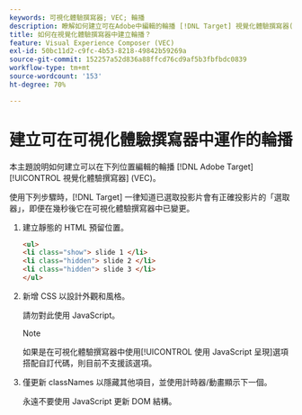 ```yaml
---
keywords: 可視化體驗撰寫器; VEC; 輪播
description: 瞭解如何建立可在Adobe中編輯的輪播 [!DNL Target] 視覺化體驗撰寫器(VEC)。
title: 如何在視覺化體驗撰寫器中建立輪播？
feature: Visual Experience Composer (VEC)
exl-id: 50bc11d2-c9fc-4b53-8218-49842b59269a
source-git-commit: 152257a52d836a88ffcd76cd9af5b3fbfbdc0839
workflow-type: tm+mt
source-wordcount: '153'
ht-degree: 70%

---
```


# 建立可在可視化體驗撰寫器中運作的輪播

本主題說明如何建立可以在下列位置編輯的輪播 [!DNL Adobe Target] [!UICONTROL 視覺化體驗撰寫器] (VEC)。

使用下列步驟時，[!DNL Target] 一律知道已選取投影片會有正確投影片的「選取器」，即便在幾秒後它在可視化體驗撰寫器中已變更。

1. 建立靜態的 HTML 預留位置。

   ```html
   <ul>
   <li class="show"> slide 1 </li>
   <li class="hidden"> slide 2 </li>
   <li class="hidden"> slide 3 </li>
   </ul>
   ```

1. 新增 CSS 以設計外觀和風格。

   請勿對此使用 JavaScript。

   >[!NOTE]
   >
   >如果是在可視化體驗撰寫器中使用[!UICONTROL 使用 JavaScript 呈現]選項搭配自訂代碼，則目前不支援該選項。

1. 僅更新 classNames 以隱藏其他項目，並使用計時器/動畫顯示下一個。

   永遠不要使用 JavaScript 更新 DOM 結構。
